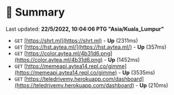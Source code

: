 # 📖 Summary
Last updated: **22/5/2022, 10:04:06 PTG "Asia/Kuala_Lumpur"**

- `GET` [https://shrt.ml](https://shrt.ml) - **Up** (2311ms)
- `GET` [https://hst.aytea.ml/](https://hst.aytea.ml/) - **Up** (357ms)
- `GET` [https://color.aytea.ml/4b31d6.png](https://color.aytea.ml/4b31d6.png) - **Up** (1452ms)
- `GET` [https://memeapi.aytea14.repl.co/gimme](https://memeapi.aytea14.repl.co/gimme) - **Up** (3535ms)
- `GET` [https://teledrivemy.herokuapp.com/dashboard](https://teledrivemy.herokuapp.com/dashboard) - **Up** (210ms)
